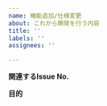 ```yaml
---
name: 機能追加/仕様変更
about: これから開発を行う内容
title: ''
labels: ''
assignees: ''

---
```


**関連するIssue No.**

**目的**

